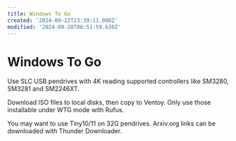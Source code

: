```yaml
---
title: Windows To Go
created: '2024-09-22T23:39:11.000Z'
modified: '2024-09-28T06:51:59.630Z'
---
```


# Windows To Go

Use SLC USB pendrives with 4K reading supported controllers like SM3280, SM3281 and SM2246XT.

Download ISO files to local disks, then copy to Ventoy. Only use those installable under WTG mode with Rufus.

You may want to use Tiny10/11 on 32G pendrives. Arxiv.org links can be downloaded with Thunder Downloader.
